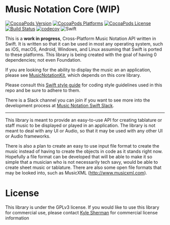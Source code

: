 Music Notation Core (WIP)
==============

[![CocoaPods Version](https://img.shields.io/cocoapods/v/MusicNotationCore.svg)](#)
[![CocoaPods Platforms](https://img.shields.io/cocoapods/p/MusicNotationCore.svg)](#)
[![CocoaPods License](https://img.shields.io/cocoapods/l/MusicNotationCore.svg)](#)
[![Build Status](https://travis-ci.org/drumnkyle/music-notation-core.svg?branch=master)](https://travis-ci.org/drumnkyle/music-notation-core)
[![codecov](https://codecov.io/gh/drumnkyle/music-notation-core/branch/master/graph/badge.svg)](https://codecov.io/gh/drumnkyle/music-notation-core/)
![Swift](https://img.shields.io/badge/%20in-swift%203.0-orange.svg)

This is a **work in progress**, Cross-Platform Music Notation API written in Swift. It is written so that it can be used in most any operating system, such as iOS, macOS, Android, Windows, and Linux assuming that Swift is ported to these platforms. This library is being created with the goal of having 0 dependencies; not even Foundation.

If you are looking for the ability to display the music an an application, please see [MusicNotationKit](https://github.com/drumnkyle/music-notation-kit), which depends on this core library.

Please consult this [Swift style guide](https://github.com/drumnkyle/swift-style-guide) for coding style guidelines used in this repo and be sure to adhere to them.

There is a Slack channel you can join if you want to see more into the development process at [Music Notation Swift Slack](https://musicnotationswift.slack.com).

---

This library is meant to provide an easy-to-use API for creating tablature or staff music to be displayed or played in an application. The library is not meant to deal with any UI or Audio, so that it may be used with any other UI or Audio frameworks.

There is also a plan to create an easy to use input file format to create the music instead of having to create the objects in code as it stands right now. Hopefully a file format can be developed that will be able to make it so simple that a musician who is not necessarily tech savy, would be able to create sheet music or tablature. There are also some open file formats that may be looked into, such as MusicXML (http://www.musicxml.com).

# License
This library is under the GPLv3 license. If you would like to use this library for commercial use, please contact [Kyle Sherman](mailto:kyledsherman@gmail.com) for commercial license information
